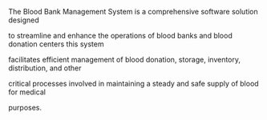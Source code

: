 The Blood Bank Management System is a comprehensive software solution designed 

to streamline and enhance the operations of blood banks and blood donation centers this system 

facilitates efficient management of blood donation, storage, inventory, distribution, and other 

critical processes involved in maintaining a steady and safe supply of blood for medical 

purposes.

